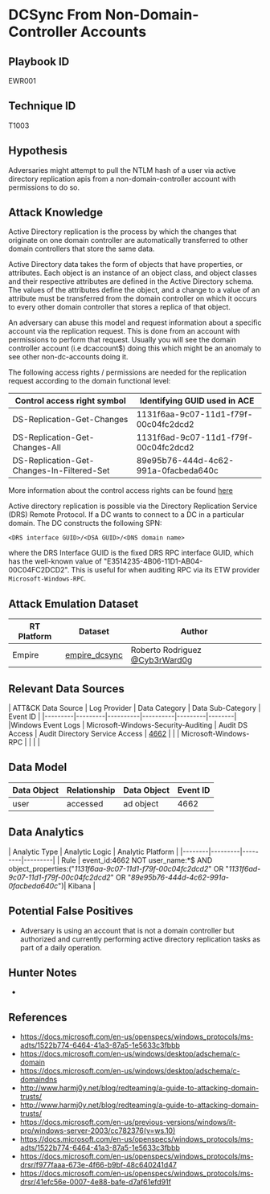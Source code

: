 # DCSync From Non-Domain-Controller Accounts

## Playbook ID

EWR001

## Technique ID

T1003

## Hypothesis

Adversaries might attempt to pull the NTLM hash of a user via active directory replication apis from a non-domain-controller account with permissions to do so.

## Attack Knowledge

Active Directory replication is the process by which the changes that originate on one domain controller are automatically transferred to other domain controllers that store the same data.

Active Directory data takes the form of objects that have properties, or attributes. Each object is an instance of an object class, and object classes and their respective attributes are defined in the Active Directory schema. The values of the attributes define the object, and a change to a value of an attribute must be transferred from the domain controller on which it occurs to every other domain controller that stores a replica of that object.

An adversary can abuse this model and request information about a specific account via the replication request. This is done from an account with permissions to perform that request. Usually you will see the domain controller account (i.e dcaccount$) doing this which might be an anomaly to see other non-dc-accounts doing it.

The following access rights / permissions are needed for the replication request according to the domain functional level:

| Control access right symbol | Identifying GUID used in ACE |
|------------------------------|-----------------------------|
| DS-Replication-Get-Changes | 1131f6aa-9c07-11d1-f79f-00c04fc2dcd2 |
| DS-Replication-Get-Changes-All | 1131f6ad-9c07-11d1-f79f-00c04fc2dcd2 |
| DS-Replication-Get-Changes-In-Filtered-Set | 89e95b76-444d-4c62-991a-0facbeda640c |

More information about the control access rights can be found [here](https://docs.microsoft.com/en-us/openspecs/windows_protocols/ms-adts/1522b774-6464-41a3-87a5-1e5633c3fbbb)

Active directory replication is possible via the Directory Replication Service (DRS) Remote Protocol. If a DC wants to connect to a DC in a particular domain. The DC constructs the following SPN:

`<DRS interface GUID>/<DSA GUID>/<DNS domain name>`

where the DRS Interface GUID is the fixed DRS RPC interface GUID, which has the well-known value of "E3514235-4B06-11D1-AB04-00C04FC2DCD2". This is useful for when auditing RPC via its ETW provider `Microsoft-Windows-RPC`.

## Attack Emulation Dataset

| RT Platform  | Dataset | Author |
|---------|---------|---------|
| Empire | [empire_dcsync](https://github.com/Cyb3rWard0g/mordor/tree/master/small_datasets/windows/credential_access/credential_dumping_T1003/credentials_from_ad) | Roberto Rodriguez [@Cyb3rWard0g](https://twitter.com/Cyb3rWard0g) |

## Relevant Data Sources

| ATT&CK Data Source | Log Provider | Data Category | Data Sub-Category | Event ID |
|---------|---------|----------|----------|---------|--------|
|Windows Event Logs | Microsoft-Windows-Security-Auditing | Audit DS Access	| Audit Directory Service Access | [4662](https://github.com/Cyb3rWard0g/OSSEM/blob/master/data_dictionaries/windows/security/events/event-4662.md) |
| | Microsoft-Windows-RPC | | | |

## Data Model

| Data Object | Relationship | Data Object | Event ID |
|--------|---------|-------|--------|
|  user | accessed | ad object | 4662 |

## Data Analytics

| Analytic Type  | Analytic Logic | Analytic Platform |
|--------|---------|---------|---------|
| Rule |  event_id:4662 NOT user_name:*$ AND object_properties:("*1131f6aa-9c07-11d1-f79f-00c04fc2dcd2*" OR "*1131f6ad-9c07-11d1-f79f-00c04fc2dcd2*" OR "*89e95b76-444d-4c62-991a-0facbeda640c*")| Kibana |

## Potential False Positives

* Adversary is using an account that is not a domain controller but authorized and currently performing active directory replication tasks as part of a daily operation.

## Hunter Notes

* 

## References

* https://docs.microsoft.com/en-us/openspecs/windows_protocols/ms-adts/1522b774-6464-41a3-87a5-1e5633c3fbbb
* https://docs.microsoft.com/en-us/windows/desktop/adschema/c-domain
* https://docs.microsoft.com/en-us/windows/desktop/adschema/c-domaindns
* http://www.harmj0y.net/blog/redteaming/a-guide-to-attacking-domain-trusts/
* http://www.harmj0y.net/blog/redteaming/a-guide-to-attacking-domain-trusts/
* https://docs.microsoft.com/en-us/previous-versions/windows/it-pro/windows-server-2003/cc782376(v=ws.10)
* https://docs.microsoft.com/en-us/openspecs/windows_protocols/ms-adts/1522b774-6464-41a3-87a5-1e5633c3fbbb
* https://docs.microsoft.com/en-us/openspecs/windows_protocols/ms-drsr/f977faaa-673e-4f66-b9bf-48c640241d47
* https://docs.microsoft.com/en-us/openspecs/windows_protocols/ms-drsr/41efc56e-0007-4e88-bafe-d7af61efd91f